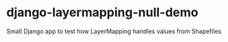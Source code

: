 # django-layermapping-null-demo
Small Django app to test how LayerMapping handles values from Shapefiles
